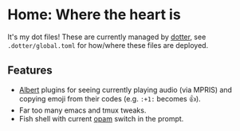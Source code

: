 # Home: Where the heart is

It's my dot files! These are currently managed by [dotter], see `.dotter/global.toml` for how/where these files are
deployed.

## Features
 - [Albert] plugins for seeing currently playing audio (via MPRIS) and copying emoji from their codes (e.g. `:+1:`
   becomes :+1:).
 - Far too many emacs and tmux tweaks.
 - Fish shell with current [opam] switch in the prompt.

[albert]: https://albertlauncher.github.io "Albert"
[dotter]: https://github.com/SuperCuber/dotter "dotter: A dotfile manager and templater written in rust 🦀"
[opam]: https://opam.ocaml.org "OCaml Package Manager"
